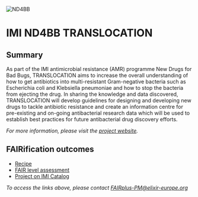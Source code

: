 ![ND4BB](/fairification-results/img/nd4bb.png)

# IMI ND4BB TRANSLOCATION


## Summary
As part of the IMI antimicrobial resistance (AMR) programme New Drugs for Bad Bugs, TRANSLOCATION aims to increase the overall understanding of how to get antibiotics into multi-resistant Gram-negative bacteria such as Escherichia coli and Klebsiella pneumoniae and how to stop the bacteria from ejecting the drug. In sharing the knowledge and data discovered, TRANSLOCATION will develop guidelines for designing and developing new drugs to tackle antibiotic resistance and create an information centre for pre-existing and on-going antibacterial research data which will be used to establish best practices for future antibacterial drug discovery efforts. 

_For more information, please visit the [project website](https://www.dsf.unica.it/translocation/)._

## FAIRification outcomes

- [Recipe](https://drive.google.com/drive/u/3/folders/1dudvrG-dtfwm0fseQ1HAFwSMujSuSwLD)
- [FAIR level assessment](https://docs.google.com/spreadsheets/d/1zFcmllpD0loX_yi9NE56vFxbH_RaW-Z1/edit#gid=1320380260)
- [Project on IMI Catalog](https://datacatalog.elixir-luxembourg.org/dataset/79d1c3a2-104d-11ea-9e31-0050569a29db)

_To access the links above, please contact [FAIRplus-PM@elixir-europe.org](FAIRplus-PM@elixir-europe.org)_